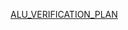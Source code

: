 [ALU_VERIFICATION_PLAN](https://docs.google.com/spreadsheets/d/1nWsboMV302rUlgdwzhDwHVw_a10Jn5-tsEa5tmy6yBg/edit?usp=sharing)
